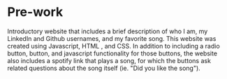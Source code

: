 # Pre-work
Introductory website that includes a brief description of who I am, my LinkedIn and Github usernames, and my favorite song. This website was created using Javascript, HTML , and CSS. In addition to including a radio button, button, and javascript functionality for those buttons, the website also includes a spotify link that plays a song, for which the buttons ask related questions about the song itself (ie. "Did you like the song"). 

